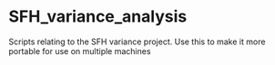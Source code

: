 # SFH_variance_analysis
Scripts relating to the SFH variance project. Use this to make it more portable for use on multiple machines
